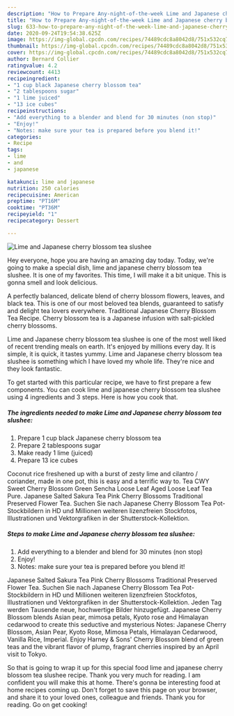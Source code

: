 ```yaml
---
description: "How to Prepare Any-night-of-the-week Lime and Japanese cherry blossom tea slushee"
title: "How to Prepare Any-night-of-the-week Lime and Japanese cherry blossom tea slushee"
slug: 633-how-to-prepare-any-night-of-the-week-lime-and-japanese-cherry-blossom-tea-slushee
date: 2020-09-24T19:54:38.625Z
image: https://img-global.cpcdn.com/recipes/74489cdc8a8042d8/751x532cq70/lime-and-japanese-cherry-blossom-tea-slushee-recipe-main-photo.jpg
thumbnail: https://img-global.cpcdn.com/recipes/74489cdc8a8042d8/751x532cq70/lime-and-japanese-cherry-blossom-tea-slushee-recipe-main-photo.jpg
cover: https://img-global.cpcdn.com/recipes/74489cdc8a8042d8/751x532cq70/lime-and-japanese-cherry-blossom-tea-slushee-recipe-main-photo.jpg
author: Bernard Collier
ratingvalue: 4.2
reviewcount: 4413
recipeingredient:
- "1 cup black Japanese cherry blossom tea"
- "2 tablespoons sugar"
- "1 lime juiced"
- "13 ice cubes"
recipeinstructions:
- "Add everything to a blender and blend for 30 minutes (non stop)"
- "Enjoy!"
- "Notes: make sure your tea is prepared before you blend it!"
categories:
- Recipe
tags:
- lime
- and
- japanese

katakunci: lime and japanese 
nutrition: 250 calories
recipecuisine: American
preptime: "PT16M"
cooktime: "PT36M"
recipeyield: "1"
recipecategory: Dessert

---
```



![Lime and Japanese cherry blossom tea slushee](https://img-global.cpcdn.com/recipes/74489cdc8a8042d8/751x532cq70/lime-and-japanese-cherry-blossom-tea-slushee-recipe-main-photo.jpg)

Hey everyone, hope you are having an amazing day today. Today, we're going to make a special dish, lime and japanese cherry blossom tea slushee. It is one of my favorites. This time, I will make it a bit unique. This is gonna smell and look delicious.

A perfectly balanced, delicate blend of cherry blossom flowers, leaves, and black tea. This is one of our most beloved tea blends, guaranteed to satisfy and delight tea lovers everywhere. Traditional Japanese Cherry Blossom Tea Recipe. Cherry blossom tea is a Japanese infusion with salt-pickled cherry blossoms.

Lime and Japanese cherry blossom tea slushee is one of the most well liked of recent trending meals on earth. It's enjoyed by millions every day. It is simple, it is quick, it tastes yummy. Lime and Japanese cherry blossom tea slushee is something which I have loved my whole life. They're nice and they look fantastic.


To get started with this particular recipe, we have to first prepare a few components. You can cook lime and japanese cherry blossom tea slushee using 4 ingredients and 3 steps. Here is how you cook that.

<!--inarticleads1-->

##### The ingredients needed to make Lime and Japanese cherry blossom tea slushee:

1. Prepare 1 cup black Japanese cherry blossom tea
1. Prepare 2 tablespoons sugar
1. Make ready 1 lime (juiced)
1. Prepare 13 ice cubes


Coconut rice freshened up with a burst of zesty lime and cilantro / coriander, made in one pot, this is easy and a terrific way to. Tea CWY Sweet Cherry Blossom Green Sencha Loose Leaf Aged Loose Leaf Tea Pure. Japanese Salted Sakura Tea Pink Cherry Blossoms Traditional Preserved Flower Tea. Suchen Sie nach Japanese Cherry Blossom Tea Pot-Stockbildern in HD und Millionen weiteren lizenzfreien Stockfotos, Illustrationen und Vektorgrafiken in der Shutterstock-Kollektion. 

<!--inarticleads2-->

##### Steps to make Lime and Japanese cherry blossom tea slushee:

1. Add everything to a blender and blend for 30 minutes (non stop)
1. Enjoy!
1. Notes: make sure your tea is prepared before you blend it!


Japanese Salted Sakura Tea Pink Cherry Blossoms Traditional Preserved Flower Tea. Suchen Sie nach Japanese Cherry Blossom Tea Pot-Stockbildern in HD und Millionen weiteren lizenzfreien Stockfotos, Illustrationen und Vektorgrafiken in der Shutterstock-Kollektion. Jeden Tag werden Tausende neue, hochwertige Bilder hinzugefügt. Japanese Cherry Blossom blends Asian pear, mimosa petals, Kyoto rose and Himalayan cedarwood to create this seductive and mysterious Notes: Japanese Cherry Blossom, Asian Pear, Kyoto Rose, Mimosa Petals, Himalayan Cedarwood, Vanilla Rice, Imperial. Enjoy Harney &amp; Sons&#39; Cherry Blossom blend of green teas and the vibrant flavor of plump, fragrant cherries inspired by an April visit to Tokyo. 

So that is going to wrap it up for this special food lime and japanese cherry blossom tea slushee recipe. Thank you very much for reading. I am confident you will make this at home. There's gonna be interesting food at home recipes coming up. Don't forget to save this page on your browser, and share it to your loved ones, colleague and friends. Thank you for reading. Go on get cooking!
